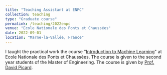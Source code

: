 ```yaml
---
title: "Teaching Assistant at ENPC"
collection: teaching
type: "Graduate course"
permalink: /teaching/2022enpc
venue: "Ecole Nationale des Ponts et Chaussées"
date: 2022-09-01
location: "Marne-la-Vallée, France"
---
```


I taught the practical work the course "[Introduction to Machine Learning](https://davidpicard.github.io/teaching/)" at Ecole Nationale des Ponts et Chaussées. The course is given to the second year students of the Master of Engineering. The course is given by [Prof. David Picard](https://davidpicard.github.io).